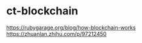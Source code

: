 # ct-blockchain

https://rubygarage.org/blog/how-blockchain-works
https://zhuanlan.zhihu.com/p/97212450
